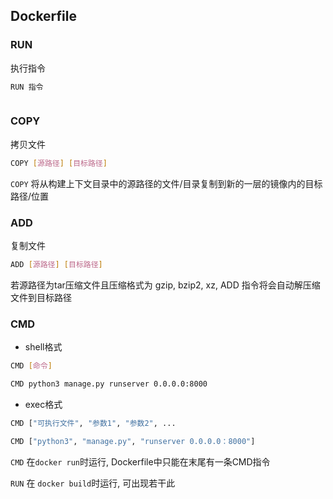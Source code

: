 <!--
 * @Description: 
 * @Version: 1.0
 * @Author: DaLao
 * @Email: dalao_li@163.com
 * @Date: 2021-03-17 17:13:31
 * @LastEditors: dalao
 * @LastEditTime: 2022-04-03 20:04:37
-->


## Dockerfile


### RUN

执行指令

```sh
RUN 指令
```

```sh

```


### COPY

拷贝文件

```sh
COPY [源路径] [目标路径]
```

`COPY` 将从构建上下文目录中的源路径的文件/目录复制到新的一层的镜像内的目标路径/位置



### ADD

复制文件

```sh
ADD [源路径] [目标路径]
```

若源路径为tar压缩文件且压缩格式为 gzip, bzip2, xz, ADD 指令将会自动解压缩文件到目标路径



### CMD

- shell格式

```sh
CMD [命令]
```

```sh
CMD python3 manage.py runserver 0.0.0.0:8000
```

- exec格式

```sh
CMD ["可执行文件", "参数1", "参数2", ...
```

```sh
CMD ["python3", "manage.py", "runserver 0.0.0.0：8000"]
```

`CMD` 在`docker run`时运行, Dockerfile中只能在末尾有一条CMD指令

`RUN` 在 `docker build`时运行, 可出现若干此